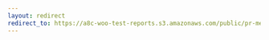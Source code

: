 ```yaml
---
layout: redirect
redirect_to: https://a8c-woo-test-reports.s3.amazonaws.com/public/pr-merge/42821/api/index.html
---
```

